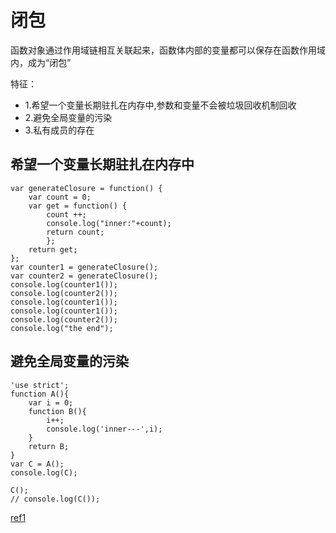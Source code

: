 # 闭包

函数对象通过作用域链相互关联起来，函数体内部的变量都可以保存在函数作用域内，成为“闭包”

特征：
+ 1.希望一个变量长期驻扎在内存中,参数和变量不会被垃圾回收机制回收
+ 2.避免全局变量的污染
+ 3.私有成员的存在


## 希望一个变量长期驻扎在内存中

```
var generateClosure = function() {
	var count = 0;
	var get = function() {
		count ++;
		console.log("inner:"+count);
		return count;
	    };
	return get;
};
var counter1 = generateClosure();
var counter2 = generateClosure();
console.log(counter1()); 
console.log(counter2()); 
console.log(counter1()); 
console.log(counter1()); 
console.log(counter2()); 
console.log("the end");

```

## 避免全局变量的污染  

```
'use strict';
function A(){
	var i = 0;
	function B(){
		i++;
		console.log('inner---',i);
	}
	return B;
}
var C = A();
console.log(C);

C();
// console.log(C());

```

[ref1](https://segmentfault.com/a/1190000000652891)

